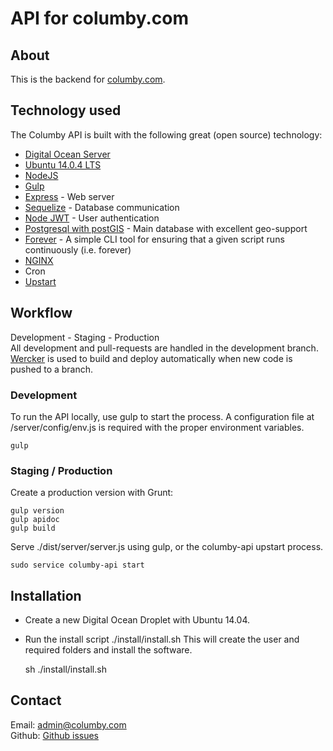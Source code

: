 # API for columby.com

## About
This is the backend for [columby.com](http://columby.com).

## Technology used
The Columby API is built with the following great (open source) technology:
  * [Digital Ocean Server](http://digitalocean.com)
  * [Ubuntu 14.0.4 LTS](http://releases.ubuntu.com/14.04/)
  * [NodeJS](http://nodejs.org)
  * [Gulp](http://gulpjs.com/)
  * [Express](http://expressjs.com) - Web server
  * [Sequelize](http://sequelizejs.com) - Database communication
  * [Node JWT](https://github.com/hokaccha/node-jwt-simple) - User authentication
  * [Postgresql with postGIS](http://postgis.net) - Main database with excellent geo-support
  * [Forever](https://github.com/foreverjs/forever) - A simple CLI tool for ensuring that a given script runs continuously (i.e. forever)  
  * [NGINX](http://nginx.org)
  * Cron  
  * [Upstart](http://upstart.ubuntu.com/)


## Workflow
Development - Staging - Production  
All development and pull-requests are handled in the development branch.  
[Wercker](http://www.wercker.com) is used to build and deploy automatically when new code is pushed to a branch.

### Development
To run the API locally, use gulp to start the process. A configuration file at /server/config/env.js is required with the proper environment variables.

    gulp

### Staging / Production
Create a production version with Grunt:

    gulp version
    gulp apidoc
    gulp build

Serve ./dist/server/server.js using gulp, or the columby-api upstart process.

    sudo service columby-api start


## Installation
* Create a new Digital Ocean Droplet with Ubuntu 14.04.
* Run the install script ./install/install.sh This will create the user and required folders and install the software.  


    sh ./install/install.sh


## Contact
Email: [admin@columby.com](mailto:admin@columby.com)  
Github: [Github issues](https://github.com/columby/api.columby.com/issues)
